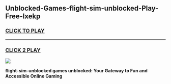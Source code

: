 
## Unblocked-Games-flight-sim-unblocked-Play-Free-lxekp
<h3>
<a href="https://premium76.site?title=flight-sim-unblocked&ref=23A">CLICK TO PLAY</a></h3>
<hr>

<h3>
<a href="https://premium76.site?title=flight-sim-unblocked&ref=23A">CLICK 2 PLAY</a>
  
</h3>

<a href="https://premium76.site?title=flight-sim-unblocked&ref=23A"><img src="https://clearcache.store/games.png"></a>


**flight-sim-unblocked games unblocked: Your Gateway to Fun and Accessible Online Gaming**
